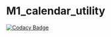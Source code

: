 # M1_calendar_utility
[![Codacy Badge](https://app.codacy.com/project/badge/Grade/26bc0de53f3a428db8b5798489d07a2e)](https://www.codacy.com/gh/yaminisankar06/M1_calendar_utility/dashboard?utm_source=github.com&amp;utm_medium=referral&amp;utm_content=yaminisankar06/M1_calendar_utility&amp;utm_campaign=Badge_Grade)
